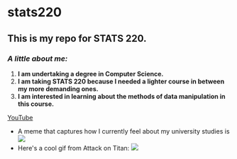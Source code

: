 # stats220

## This is my repo for STATS 220.

### ***A little about me:***

1. **I am undertaking a degree in Computer Science.**
2. **I am taking STATS 220 because I needed a lighter course in between my more demanding ones.**
3. **I am interested in learning about the methods of data manipulation in this course.**

[YouTube](youtube.com)

* A meme that captures how I currently feel about my university studies is ![](https://c.tenor.com/8druEACXtX8AAAAd/tenor.gif)
* Here's a cool gif from Attack on Titan: ![](https://media.giphy.com/media/v1.Y2lkPTc5MGI3NjExOHh6MGdyODNnenF5aHRjaHF5eGZtNGh3aTg0cDNvb2J6MjRzeGdzciZlcD12MV9pbnRlcm5hbF9naWZfYnlfaWQmY3Q9Zw/xUPGcIJKL7XnQSW2vC/giphy.gif)

